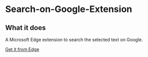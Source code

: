 # Search-on-Google-Extension

## What it does ##
A Microsoft Edge extension to search the selected text on Google.





[Get it from Edge](https://microsoftedge.microsoft.com/addons/detail/search-on-google/aiikdjfohafnhmbkcpjeffmalcfcfgfe)
